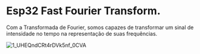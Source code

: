 # Esp32 Fast Fourier Transform.


Com a Transformada de Fourier, somos capazes de transformar um sinal de intensidade no tempo na representação de suas frequências.

![1_UHEQndCRt4rDVk5nf_0CVA](https://user-images.githubusercontent.com/49997273/166123282-351ebe5b-4145-4b86-8786-35ff23abb34b.gif)
